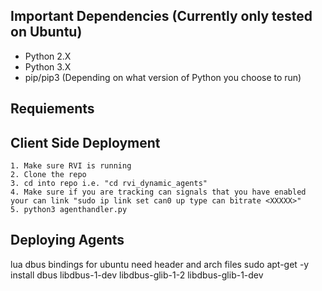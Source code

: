 ## Important Dependencies (Currently only tested on Ubuntu) ##
* Python 2.X
* Python 3.X
* pip/pip3 (Depending on what version of Python you choose to run)

## Requiements ##


## Client Side Deployment ##
	1. Make sure RVI is running
	2. Clone the repo
	3. cd into repo i.e. "cd rvi_dynamic_agents"
	4. Make sure if you are tracking can signals that you have enabled your can link "sudo ip link set can0 up type can bitrate <XXXXX>" 
	5. python3 agenthandler.py

## Deploying Agents ##


lua dbus bindings for ubuntu need header and arch files
sudo apt-get -y install dbus libdbus-1-dev libdbus-glib-1-2 libdbus-glib-1-dev